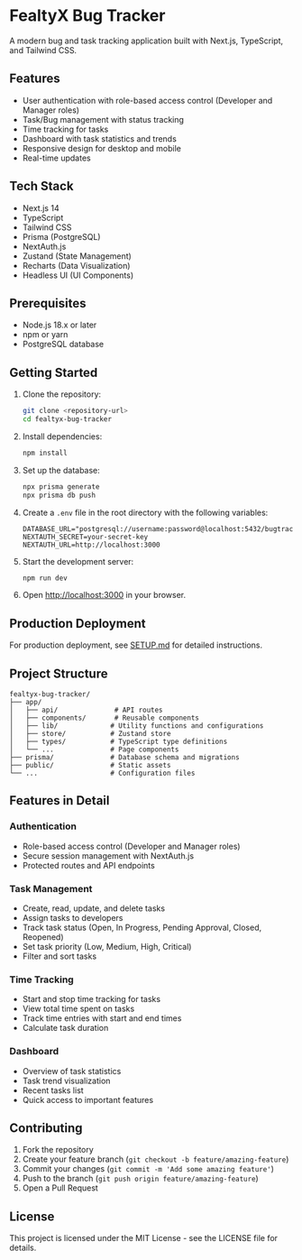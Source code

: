 # FealtyX Bug Tracker

A modern bug and task tracking application built with Next.js, TypeScript, and Tailwind CSS.

## Features

- User authentication with role-based access control (Developer and Manager roles)
- Task/Bug management with status tracking
- Time tracking for tasks
- Dashboard with task statistics and trends
- Responsive design for desktop and mobile
- Real-time updates

## Tech Stack

- Next.js 14
- TypeScript
- Tailwind CSS
- Prisma (PostgreSQL)
- NextAuth.js
- Zustand (State Management)
- Recharts (Data Visualization)
- Headless UI (UI Components)

## Prerequisites

- Node.js 18.x or later
- npm or yarn
- PostgreSQL database

## Getting Started

1. Clone the repository:
   ```bash
   git clone <repository-url>
   cd fealtyx-bug-tracker
   ```

2. Install dependencies:
   ```bash
   npm install
   ```

3. Set up the database:
   ```bash
   npx prisma generate
   npx prisma db push
   ```

4. Create a `.env` file in the root directory with the following variables:
   ```
   DATABASE_URL="postgresql://username:password@localhost:5432/bugtracker"
   NEXTAUTH_SECRET=your-secret-key
   NEXTAUTH_URL=http://localhost:3000
   ```

5. Start the development server:
   ```bash
   npm run dev
   ```

6. Open [http://localhost:3000](http://localhost:3000) in your browser.

## Production Deployment

For production deployment, see [SETUP.md](./SETUP.md) for detailed instructions.

## Project Structure

```
fealtyx-bug-tracker/
├── app/
│   ├── api/              # API routes
│   ├── components/       # Reusable components
│   ├── lib/             # Utility functions and configurations
│   ├── store/           # Zustand store
│   ├── types/           # TypeScript type definitions
│   └── ...              # Page components
├── prisma/              # Database schema and migrations
├── public/              # Static assets
└── ...                  # Configuration files
```

## Features in Detail

### Authentication
- Role-based access control (Developer and Manager roles)
- Secure session management with NextAuth.js
- Protected routes and API endpoints

### Task Management
- Create, read, update, and delete tasks
- Assign tasks to developers
- Track task status (Open, In Progress, Pending Approval, Closed, Reopened)
- Set task priority (Low, Medium, High, Critical)
- Filter and sort tasks

### Time Tracking
- Start and stop time tracking for tasks
- View total time spent on tasks
- Track time entries with start and end times
- Calculate task duration

### Dashboard
- Overview of task statistics
- Task trend visualization
- Recent tasks list
- Quick access to important features

## Contributing

1. Fork the repository
2. Create your feature branch (`git checkout -b feature/amazing-feature`)
3. Commit your changes (`git commit -m 'Add some amazing feature'`)
4. Push to the branch (`git push origin feature/amazing-feature`)
5. Open a Pull Request

## License

This project is licensed under the MIT License - see the LICENSE file for details.
